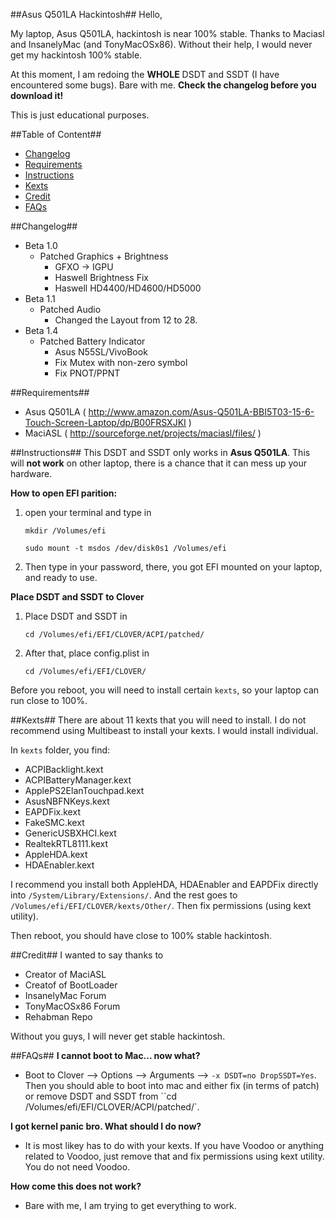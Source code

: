 ##Asus Q501LA Hackintosh##
Hello,

My laptop, Asus Q501LA, hackintosh is near 100% stable. Thanks to Maciasl and InsanelyMac (and TonyMacOSx86). Without their help, I would never get my hackintosh 100% stable. 

At this moment, I am redoing the **WHOLE** DSDT and SSDT (I have encountered some bugs). Bare with me. **Check the changelog before you download it!**

This is just educational purposes.

##Table of Content##
- [Changelog](#Changelog)
- [Requirements](#Requirements)
- [Instructions](#Instructions)
- [Kexts](#Kexts)
- [Credit](#Credit)
- [FAQs](#FAQs)

##Changelog##
- Beta 1.0
    - Patched Graphics + Brightness
        - GFXO -> IGPU
        - Haswell Brightness Fix
        - Haswell HD4400/HD4600/HD5000
- Beta 1.1
    - Patched Audio
        - Changed the Layout from 12 to 28.
- Beta 1.4
    - Patched Battery Indicator
        - Asus N55SL/VivoBook
        - Fix Mutex with non-zero symbol
        - Fix PNOT/PPNT

##Requirements##
- Asus Q501LA ( http://www.amazon.com/Asus-Q501LA-BBI5T03-15-6-Touch-Screen-Laptop/dp/B00FRSXJKI ) 
- MaciASL ( http://sourceforge.net/projects/maciasl/files/ )

##Instructions##
This DSDT and SSDT only works in **Asus Q501LA**. This will **not work** on other laptop, there is a chance that it can mess up your hardware.

**How to open EFI parition:**
 1. open your terminal and type in

    `mkdir /Volumes/efi`
    
    `sudo mount -t msdos /dev/disk0s1 /Volumes/efi`

 2. Then type in your password, there, you got EFI mounted on your laptop, and ready to use.


**Place DSDT and SSDT to Clover**
 1. Place DSDT and SSDT in

    `cd /Volumes/efi/EFI/CLOVER/ACPI/patched/`
 
 2. After that, place config.plist in

    `cd /Volumes/efi/EFI/CLOVER/`
    
Before you reboot, you will need to install certain `kexts`, so your laptop can run close to 100%.

##Kexts##
There are about 11 kexts that you will need to install. I do not recommend using Multibeast to install your kexts. I would install individual. 

In `kexts` folder, you find:
- ACPIBacklight.kext
- ACPIBatteryManager.kext
- ApplePS2ElanTouchpad.kext
- AsusNBFNKeys.kext
- EAPDFix.kext
- FakeSMC.kext
- GenericUSBXHCI.kext
- RealtekRTL8111.kext
- AppleHDA.kext
- HDAEnabler.kext

I recommend you install both AppleHDA, HDAEnabler and EAPDFix directly into `/System/Library/Extensions/`. And the rest goes to `/Volumes/efi/EFI/CLOVER/kexts/Other/`. Then fix permissions (using kext utility).

Then reboot, you should have close to 100% stable hackintosh.

##Credit##
I wanted to say thanks to
- Creator of MaciASL
- Creatof of BootLoader
- InsanelyMac Forum
- TonyMacOSx86 Forum
- Rehabman Repo

Without you guys, I will never get stable hackintosh.

##FAQs##
**I cannot boot to Mac... now what?**
- Boot to Clover --> Options --> Arguments --> `-x DSDT=no DropSSDT=Yes`. Then you should able to boot into mac and either fix (in terms of patch) or remove DSDT and SSDT from ``cd /Volumes/efi/EFI/CLOVER/ACPI/patched/`.

**I got kernel panic bro. What should I do now?**
- It is most likey has to do with your kexts. If you have Voodoo or anything related to Voodoo, just remove that and fix permissions using kext utility. You do not need Voodoo. 

**How come this does not work?**
- Bare with me, I am trying to get everything to work. 
